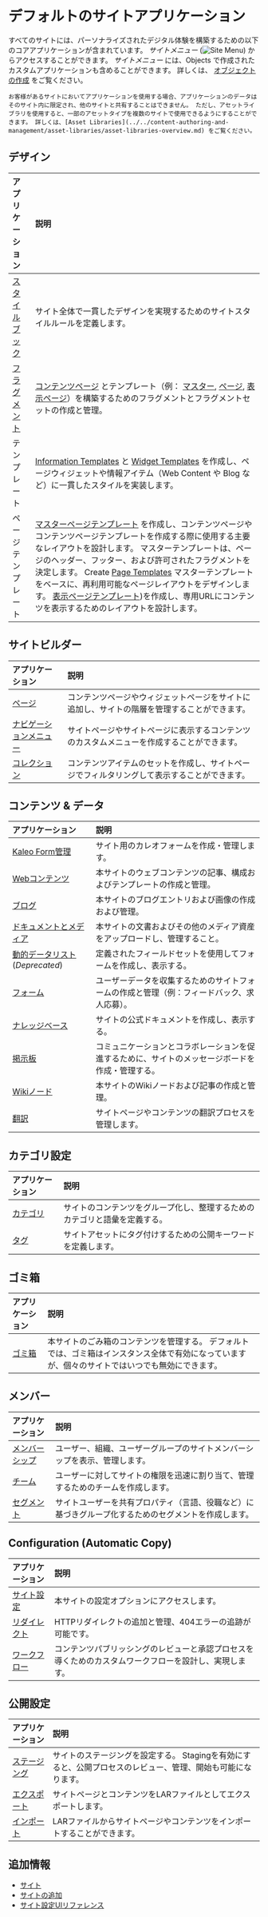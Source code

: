 # デフォルトのサイトアプリケーション

すべてのサイトには、パーソナライズされたデジタル体験を構築するための以下のコアアプリケーションが含まれています。 *サイトメニュー* (![Site Menu](../../images/icon-product-menu.png)) からアクセスすることができます。 *サイトメニュー* には、Objects で作成されたカスタムアプリケーションも含めることができます。 詳しくは、 [オブジェクトの作成](../../building-applications/objects/creating-and-managing-objects/creating-objects.md) をご覧ください。

```{tip}
お客様があるサイトにおいてアプリケーションを使用する場合、アプリケーションのデータはそのサイト内に限定され、他のサイトと共有することはできません。 ただし、アセットライブラリを使用すると、一部のアセットタイプを複数のサイトで使用できるようにすることができます。 詳しくは、[Asset Libraries](../../content-authoring-and-management/asset-libraries/asset-libraries-overview.md) をご覧ください。
```

## デザイン

| アプリケーション                                                                                       | 説明                                                                                                                                                                                                                                                                                                                                                                                                                                                                                   |
|:---------------------------------------------------------------------------------------------- |:------------------------------------------------------------------------------------------------------------------------------------------------------------------------------------------------------------------------------------------------------------------------------------------------------------------------------------------------------------------------------------------------------------------------------------------------------------------------------------ |
| [スタイルブック](../site-appearance/style-books/using-a-style-book-to-standardize-site-appearance.md) | サイト全体で一貫したデザインを実現するためのサイトスタイルルールを定義します。                                                                                                                                                                                                                                                                                                                                                                                                                                              |
| [フラグメント](../creating-pages/page-fragments-and-widgets/using-fragments.md)                      | [コンテンツページ](../creating-pages/using-content-pages.md) とテンプレート（例： [マスター](../creating-pages/defining-headers-and-footers/master-page-templates.md), [ページ](../creating-pages/adding-pages/creating-a-page-template.md), [表示ページ](../displaying-content/using-display-page-templates/about-display-page-templates-and-display-pages.md)）を構築するためのフラグメントとフラグメントセットの作成と管理。                                                                                                                    |
| テンプレート                                                                                         | [Information Templates](../displaying-content/using-information-templates.md) と [Widget Templates](../creating-pages/using-widget-pages/styling-widgets/creating-a-widget-template.md) を作成し、ページウィジェットや情報アイテム（Web Content や Blog など）に一貫したスタイルを実装します。                                                                                                                                                                                                                                  |
| ページテンプレート                                                                                      | [マスターページテンプレート](../creating-pages/defining-headers-and-footers/master-page-templates.md) を作成し、コンテンツページやコンテンツページテンプレートを作成する際に使用する主要なレイアウトを設計します。 マスターテンプレートは、ページのヘッダー、フッター、および許可されたフラグメントを決定します。 Create [Page Templates](../creating-pages/adding-pages/creating-a-page-template.md) マスターテンプレートをベースに、再利用可能なページレイアウトをデザインします。 [表示ページテンプレート](../displaying-content/using-display-page-templates/about-display-page-templates-and-display-pages.md))を作成し、専用URLにコンテンツを表示するためのレイアウトを設計します。 |

## サイトビルダー

| アプリケーション                                                                                                                    | 説明                                             |
|:--------------------------------------------------------------------------------------------------------------------------- |:---------------------------------------------- |
| [ページ](../creating-pages.md)                                                                                                 | コンテンツページやウィジェットページをサイトに追加し、サイトの階層を管理することができます。 |
| [ナビゲーションメニュー](../site-navigation/using-the-navigation-menus-application.md)                                                 | サイトページやサイトページに表示するコンテンツのカスタムメニューを作成することができます。  |
| [コレクション](../../content-authoring-and-management/collections-and-collection-pages/about-collections-and-collection-pages.md) | コンテンツアイテムのセットを作成し、サイトページでフィルタリングして表示することができます。 |

## コンテンツ & データ

| アプリケーション                                                                                  | 説明                                               |
|:----------------------------------------------------------------------------------------- |:------------------------------------------------ |
| [Kaleo Form管理](../../process-automation/forms/kaleo-forms.md)                             | サイト用のカレオフォームを作成・管理します。                           |
| [Webコンテンツ](../../content-authoring-and-management/web-content.md)                         | 本サイトのウェブコンテンツの記事、構成およびテンプレートの作成と管理。              |
| [ブログ](../../content-authoring-and-management/blogs.md)                                    | 本サイトのブログエントリおよび画像の作成および管理。                       |
| [ドキュメントとメディア](../../content-authoring-and-management/documents-and-media.md)              | 本サイトの文書およびその他のメディア資産をアップロードし、管理すること。             |
| [動的データリスト](../../process-automation/forms/dynamic-data-lists.md) (*Deprecated*) | 定義されたフィールドセットを使用してフォームを作成し、表示する。                 |
| [フォーム](../../process-automation/forms.md)                                                 | ユーザーデータを収集するためのサイトフォームの作成と管理（例：フィードバック、求人応募）。    |
| [ナレッジベース](../../collaboration-and-social/knowledge-base.md)                               | サイトの公式ドキュメントを作成し、表示する。                           |
| [掲示板](../../collaboration-and-social/message-boards.md)                                   | コミュニケーションとコラボレーションを促進するために、サイトのメッセージボードを作成・管理する。 |
| [Wikiノード](../../collaboration-and-social/wiki.md)                                         | 本サイトのWikiノードおよび記事の作成と管理。                         |
| [翻訳](../../content-authoring-and-management/translating-pages-and-content.md)             | サイトページやコンテンツの翻訳プロセスを管理します。                       |

## カテゴリ設定

| アプリケーション                                                              | 説明                                    |
|:--------------------------------------------------------------------- |:------------------------------------- |
| [カテゴリ](../../content-authoring-and-management/tags-and-categories.md) | サイトのコンテンツをグループ化し、整理するためのカテゴリと語彙を定義する。 |
| [タグ](../../content-authoring-and-management/tags-and-categories.md)   | サイトアセットにタグ付けするための公開キーワードを定義します。       |

## ゴミ箱

| アプリケーション                                                     | 説明                                                                        |
|:------------------------------------------------------------ |:------------------------------------------------------------------------- |
| [ゴミ箱](../../content-authoring-and-management/recycle-bin.md) | 本サイトのごみ箱のコンテンツを管理する。 デフォルトでは、ゴミ箱はインスタンス全体で有効になっていますが、個々のサイトではいつでも無効にできます。 |

## メンバー

| アプリケーション                                                                                        | 説明                                                 |
|:----------------------------------------------------------------------------------------------- |:-------------------------------------------------- |
| [メンバーシップ](./site-membership.md)                                                                 | ユーザー、組織、ユーザーグループのサイトメンバーシップを表示、管理します。              |
| [チーム](./site-membership/creating-teams-for-sites.md)                                            | ユーザーに対してサイトの権限を迅速に割り当て、管理するためのチームを作成します。           |
| [セグメント](./../personalizing-site-experience/segmentation/creating-and-managing-user-segments.md) | サイトユーザーを共有プロパティ（言語、役職など）に基づきグループ化するためのセグメントを作成します。 |

## Configuration (Automatic Copy)

| アプリケーション                                                                    | 説明                                                  |
|:--------------------------------------------------------------------------- |:--------------------------------------------------- |
| [サイト設定](../site-settings/site-settings-ui-reference.md)                     | 本サイトの設定オプションにアクセスします。                               |
| [リダイレクト](../site-settings/managing-site-urls/using-the-redirection-tool.md) | HTTPリダイレクトの追加と管理、404エラーの追跡が可能です。                    |
| [ワークフロー](../../process-automation/workflow.md)                              | コンテンツパブリッシングのレビューと承認プロセスを導くためのカスタムワークフローを設計し、実現します。 |

## 公開設定

| アプリケーション                                                  | 説明                                                         |
|:--------------------------------------------------------- |:---------------------------------------------------------- |
| [ステージング](../publishing-tools/staging.md)                  | サイトのステージングを設定する。 Stagingを有効にすると、公開プロセスのレビュー、管理、開始も可能になります。 |
| [エクスポート](./exporting-importing-site-pages-and-content.md) | サイトページとコンテンツをLARファイルとしてエクスポートします。                          |
| [インポート](./exporting-importing-site-pages-and-content.md)  | LARファイルからサイトページやコンテンツをインポートすることができます。                      |

## 追加情報

* [サイト](../sites.md)
* [サイトの追加](./adding-a-site.md)
* [サイト設定UIリファレンス](../site-settings/site-settings-ui-reference.md)
